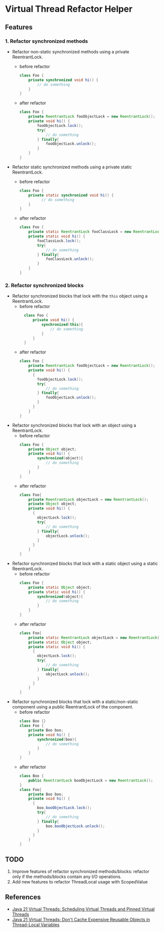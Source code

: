 # Virtual Thread Refactor Helper

## Features

### 1. Refactor synchronized methods

* Refactor non-static synchronized methods using a private ReentrantLock.
    * before refactor
      ```java
      class Foo {
          private synchronized void hi() {
              // do something
          }
      }
      ```
    * after refactor
      ```java
      class Foo {
          private ReentrantLock fooObjectLock = new ReentrantLock();
          private void hi() {
              fooObjectLock.lock();
              try{
                  // do something
              } finally{
                  fooObjectLock.unlock();
              }
          }
      }
      ```

* Refactor static synchronized methods using a private static ReentrantLock.
    * before refactor
      ```java
      class Foo {
          private static synchronized void hi() {
                // do something
          }
      }
      ```
    * after refactor
      ```java
      class Foo {
          private static ReentrantLock fooClassLock = new ReentrantLock();
          private static void hi() {
              fooClassLock.lock();
              try{
                  // do something
              } finally{
                  fooClassLock.unlock();
              }
          }
      }
      ```

### 2. Refactor synchronized blocks

* Refactor synchronized blocks that lock with the `this` object using a ReentrantLock.
    * before refactor
      ```java
        class Foo {
            private void hi() {
                synchronized(this){
                    // do something
                }
            }
        }
      ```
    * after refactor
      ```java
      class Foo {
          private ReentrantLock fooObjectLock = new ReentrantLock();
          private void hi() {
            {
              fooObjectLock.lock();
              try{
                  // do something
              } finally{
                  fooObjectLock.unlock();
              }
            }
          }
      }
      ```
* Refactor synchronized blocks that lock with an object using a ReentrantLock.
    * before refactor
      ```java
      class Foo {
          private Object object;
          private void hi() {
              synchronized(object){
                  // do something
              }
          }
      }
      ```
    * after refactor
      ```java
      class Foo{
          private ReentrantLock objectLock = new ReentrantLock();
          private Object object;
          private void hi() {
            {
              objectLock.lock();
              try{
                  // do something
              } finally{
                  objectLock.unlock();
              }
            }
          }
      }
      ```
* Refactor synchronized blocks that lock with a static object using a static ReentrantLock.
    * before refactor
      ```java
      class Foo {
          private static Object object;
          private static void hi() {
              synchronized(object){
                  // do something
              }
          }
      }
      ```
    * after refactor
      ```java
      class Foo{
          private static ReentrantLock objectLock = new ReentrantLock();
          private static Object object;
          private static void hi() {
            {
              objectLock.lock();
              try{
                  // do something
              } finally{
                  objectLock.unlock();
              }
            }
          }
      }
      ```
* Refactor synchronized blocks that lock with a static/non-static component using a public ReentrantLock of the component.
    * before refactor
      ```java
      class Boo {}
      class Foo {
          private Boo boo;
          private void hi() {
              synchronized(boo){
                  // do something
              }
          }
      }
      ```
    * after refactor
      ```java
      class Boo {
          public ReentrantLock booObjectLock = new ReentrantLock();
      }
      class Foo{
          private Boo boo;
          private void hi() {
            {
              boo.booObjectLock.lock();
              try{
                  // do something
              } finally{
                  boo.booObjectLock.unlock();
              }
            }
          }
      }
      ```

## TODO

1. Improve features of refactor synchronized methods/blocks: refactor only if the methods/blocks contain any I/O
   operations.
2. Add new features to refactor ThreadLocal usage with ScopedValue

## References

* [Java 21 Virtual Threads: Scheduling Virtual Threads and Pinned Virtual Threads](https://docs.oracle.com/en/java/javase/21/core/virtual-threads.html#GUID-704A716D-0662-4BC7-8C7F-66EE74B1EDAD)
* [Java 21 Virtual Threads: Don't Cache Expensive Reusable Objects in Thread-Local Variables](https://docs.oracle.com/en/java/javase/21/core/virtual-threads.html#GUID-68216B85-7B43-423E-91BA-11489B1ACA61)
